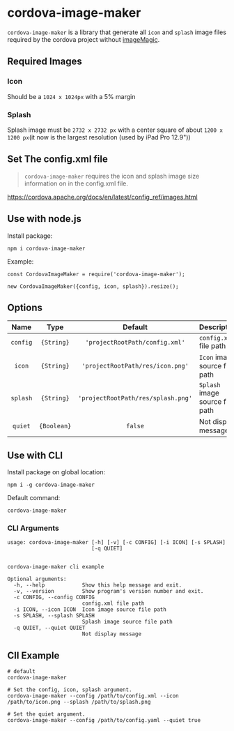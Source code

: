 # cordova-image-maker

`cordova-image-maker` is a library that generate all `icon` and `splash` image files required by the cordova project without [imageMagic](https://www.imagemagick.org/script/index.php).


## Required Images

### Icon

Should be a `1024 x 1024px` with a 5% margin

### Splash

Splash image must be `2732 x 2732 px` with a center square of about `1200 x 1200 px`(it now is the largest resolution (used by iPad Pro 12.9"))

## Set The config.xml file

> `cordova-image-maker` requires the icon and splash image size information on in the config.xml file.

https://cordova.apache.org/docs/en/latest/config_ref/images.html


## Use with node.js

Install package:

```
npm i cordova-image-maker
```

Example:
```
const CordovaImageMaker = require('cordova-image-maker');

new CordovaImageMaker({config, icon, splash}).resize();
```

## Options

|Name|Type|Default|Description|
|:--:|:--:|:-----:|:----------|
|`config`|`{String}`|`'projectRootPath/config.xml'`|`config.xml` file path
|`icon`|`{String}`|`'projectRootPath/res/icon.png'`|`Icon` image source file path
|`splash`|`{String}`|`'projectRootPath/res/splash.png'`|`Splash` image source file path
|`quiet`|`{Boolean}`|`false`| Not display message

## Use with CLI

Install package on global location:

```
npm i -g cordova-image-maker
```

Default command:

```
cordova-image-maker
```

### CLI Arguments

```
usage: cordova-image-maker [-h] [-v] [-c CONFIG] [-i ICON] [-s SPLASH]
                           [-q QUIET]


cordova-image-maker cli example

Optional arguments:
  -h, --help            Show this help message and exit.
  -v, --version         Show program's version number and exit.
  -c CONFIG, --config CONFIG
                        config.xml file path
  -i ICON, --icon ICON  Icon image source file path
  -s SPLASH, --splash SPLASH
                        Splash image source file path
  -q QUIET, --quiet QUIET
                        Not display message
```

## ClI Example

```
# default
cordova-image-maker

# Set the config, icon, splash argument.
cordova-image-maker --config /path/to/config.xml --icon /path/to/icon.png --splash /path/to/splash.png

# Set the quiet argument.
cordova-image-maker --config /path/to/config.yaml --quiet true
```
